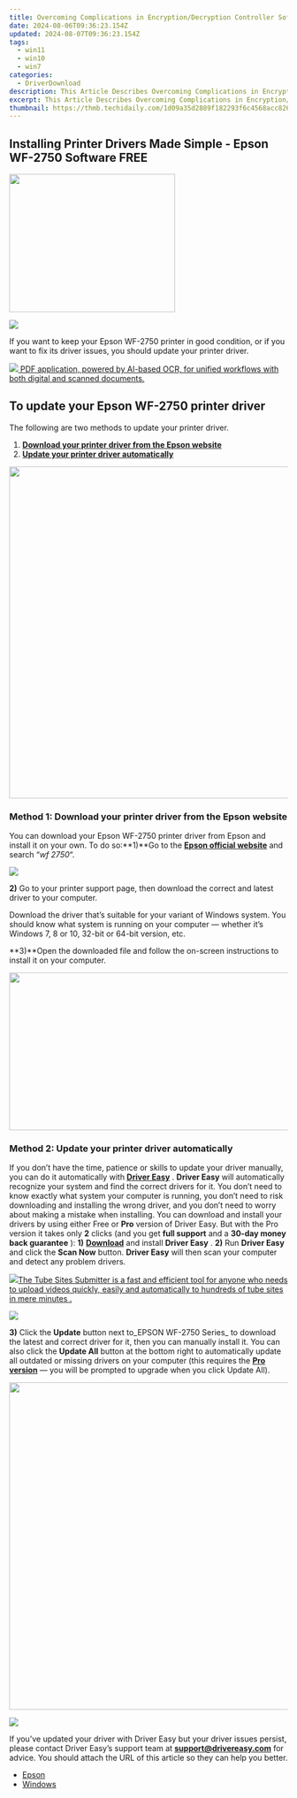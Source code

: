 ```yaml
---
title: Overcoming Complications in Encryption/Decryption Controller Software Issues [Resolved]
date: 2024-08-06T09:36:23.154Z
updated: 2024-08-07T09:36:23.154Z
tags:
  - win11
  - win10
  - win7
categories:
  - DriverDownload
description: This Article Describes Overcoming Complications in Encryption/Decryption Controller Software Issues [Resolved]
excerpt: This Article Describes Overcoming Complications in Encryption/Decryption Controller Software Issues [Resolved]
thumbnail: https://thmb.techidaily.com/1d09a35d2889f182293f6c4568acc826b5a70f4b0e7972cc64ae0b415a19b02f.jpg
---
```


## Installing Printer Drivers Made Simple - Epson WF-2750 Software FREE

<!-- affiliate ads begin -->
<a href="https://printrendy.pxf.io/c/5597632/1453721/17020" target="_top" id="1453721"><img src="//a.impactradius-go.com/display-ad/17020-1453721" border="0" alt="" width="300" height="250"/></a><img height="0" width="0" src="https://imp.pxf.io/i/5597632/1453721/17020" style="position:absolute;visibility:hidden;" border="0" />
<!-- affiliate ads end -->
![](https://images.drivereasy.com/wp-content/uploads/2018/06/img_5b28dec431ce7-300x214.jpg)

If you want to keep your Epson WF-2750 printer in good condition, or if you want to fix its driver issues, you should update your printer driver.

<!-- affiliate ads begin -->
<a href="https://checkout.abbyy.com/order/checkout.php?PRODS=39254549&QTY=1&AFFILIATE=108875&CART=1"> <img src="https://secure.avangate.com/images/merchant/0e5fb5c76fca16adbee503c9aff393cd/products/8_FR-Badges-NEW-FR-Standard-16-WIN-200.png" border="0"> PDF application, powered by AI-based OCR, for unified workflows with both digital and scanned documents. </a>
<!-- affiliate ads end -->
## To update your Epson WF-2750 printer driver

The following are two methods to update your printer driver.

1. [**Download your printer driver from the Epson website**](https://tools.techidaily.com/drivereasy/download/)
2. [**Update your printer driver automatically**](https://tools.techidaily.com/drivereasy/download/)

<!-- affiliate ads begin -->
<a href="https://appsumo.8odi.net/c/5597632/2087394/7443" target="_top" id="2087394"><img src="//a.impactradius-go.com/display-ad/7443-2087394" border="0" alt="" width="1200" height="600"/></a><img height="0" width="0" src="https://appsumo.8odi.net/i/5597632/2087394/7443" style="position:absolute;visibility:hidden;" border="0" />
<!-- affiliate ads end -->
### Method 1: Download your printer driver from the Epson website

You can download your Epson WF-2750 printer driver from Epson and install it on your own. To do so:**1)**Go to the **[Epson official website](https://epson.com/usa)**  and search “_wf 2750_“.

![](https://images.drivereasy.com/wp-content/uploads/2018/06/img_5b28e154bdaaa.jpg)

**2)** Go to your printer support page, then download the correct and latest driver to your computer.

 Download the driver that’s suitable for your variant of Windows system. You should know what system is running on your computer — whether it’s Windows 7, 8 or 10, 32-bit or 64-bit version, etc.

**3)**Open the downloaded file and follow the on-screen instructions to install it on your computer.

<!-- affiliate ads begin -->
<a href="https://cowinaudio.pxf.io/c/5597632/1116855/13794" target="_top" id="1116855"><img src="//a.impactradius-go.com/display-ad/13794-1116855" border="0" alt="" width="767" height="285"/></a><img height="0" width="0" src="https://imp.pxf.io/i/5597632/1116855/13794" style="position:absolute;visibility:hidden;" border="0" />
<!-- affiliate ads end -->
### Method 2: Update your printer driver automatically

If you don’t have the time, patience or skills to update your driver manually, you can do it automatically with [**Driver Easy**](https://tools.techidaily.com/drivereasy/download/) . **Driver Easy**  will automatically recognize your system and find the correct drivers for it. You don’t need to know exactly what system your computer is running, you don’t need to risk downloading and installing the wrong driver, and you don’t need to worry about making a mistake when installing.  You can download and install your drivers by using either Free or **Pro**  version of Driver Easy. But with the Pro version it takes only **2**  clicks (and you get **full support** and a **30-day money back guarantee** ): **1)** [**Download**](https://tools.techidaily.com/drivereasy/download/) and install **Driver Easy** . **2)** Run **Driver Easy** and click the **Scan Now** button. **Driver Easy**  will then scan your computer and detect any problem drivers.

<!-- affiliate ads begin -->
<a href="https://secure.2checkout.com/order/checkout.php?PRODS=4531356&QTY=1&AFFILIATE=108875&CART=1"><img src="https://secure.avangate.com/images/merchant/8fdd149fcaa7058caccc9c4ad5b0d89a/products/tss-box.JPG" border="0">The Tube Sites Submitter is a fast and efficient tool for anyone who needs to upload videos quickly, easily and automatically to hundreds of tube sites in mere minutes . </a>
<!-- affiliate ads end -->
![](https://images.drivereasy.com/wp-content/uploads/2018/06/img_5b1a66b4a3dfe.jpg)

**3)**  Click the **Update**  button next to_EPSON WF-2750 Series_ to download the latest and correct driver for it, then you can manually install it. You can also click the **Update All**  button at the bottom right to automatically update all outdated or missing drivers on your computer (this requires the **[Pro version](https://tools.techidaily.com/drivereasy/download/)**  — you will be prompted to upgrade when you click Update All).

<!-- affiliate ads begin -->
<a href="https://mushroom-supplies.sjv.io/c/5597632/1692242/18134" target="_top" id="1692242"><img src="//a.impactradius-go.com/display-ad/18134-1692242" border="0" alt="" width="834" height="592"/></a><img height="0" width="0" src="https://imp.pxf.io/i/5597632/1692242/18134" style="position:absolute;visibility:hidden;" border="0" />
<!-- affiliate ads end -->
![](https://images.drivereasy.com/wp-content/uploads/2018/06/img_5b28e43c618f2.jpg)

 If you’ve updated your driver with Driver Easy but your driver issues persist, please contact Driver Easy’s support team at **[support@drivereasy.com](https://tools.techidaily.com/drivereasy/download/)**  for advice. You should attach the URL of this article so they can help you better.

* [Epson](https://tools.techidaily.com/drivereasy/download/)
* [Windows](https://tools.techidaily.com/drivereasy/download/)

<ins class="adsbygoogle"
     style="display:block"
     data-ad-format="autorelaxed"
     data-ad-client="ca-pub-7571918770474297"
     data-ad-slot="1223367746"></ins>



<ins class="adsbygoogle"
     style="display:block"
     data-ad-client="ca-pub-7571918770474297"
     data-ad-slot="8358498916"
     data-ad-format="auto"
     data-full-width-responsive="true"></ins>
